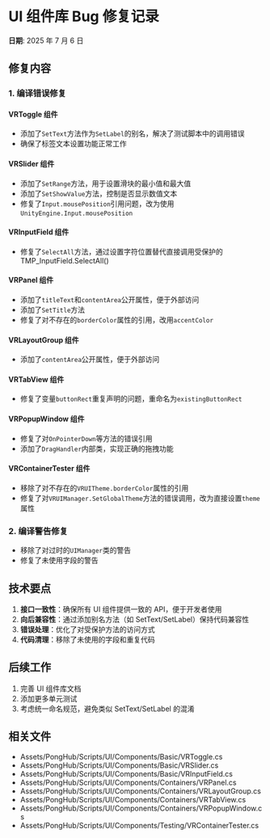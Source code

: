 # UI 组件库 Bug 修复记录

**日期**: 2025 年 7 月 6 日

## 修复内容

### 1. 编译错误修复

#### VRToggle 组件

- 添加了`SetText`方法作为`SetLabel`的别名，解决了测试脚本中的调用错误
- 确保了标签文本设置功能正常工作

#### VRSlider 组件

- 添加了`SetRange`方法，用于设置滑块的最小值和最大值
- 添加了`SetShowValue`方法，控制是否显示数值文本
- 修复了`Input.mousePosition`引用问题，改为使用`UnityEngine.Input.mousePosition`

#### VRInputField 组件

- 修复了`SelectAll`方法，通过设置字符位置替代直接调用受保护的 TMP_InputField.SelectAll()

#### VRPanel 组件

- 添加了`titleText`和`contentArea`公开属性，便于外部访问
- 添加了`SetTitle`方法
- 修复了对不存在的`borderColor`属性的引用，改用`accentColor`

#### VRLayoutGroup 组件

- 添加了`contentArea`公开属性，便于外部访问

#### VRTabView 组件

- 修复了变量`buttonRect`重复声明的问题，重命名为`existingButtonRect`

#### VRPopupWindow 组件

- 修复了对`OnPointerDown`等方法的错误引用
- 添加了`DragHandler`内部类，实现正确的拖拽功能

#### VRContainerTester 组件

- 移除了对不存在的`VRUITheme.borderColor`属性的引用
- 修复了对`VRUIManager.SetGlobalTheme`方法的错误调用，改为直接设置`theme`属性

### 2. 编译警告修复

- 移除了对过时的`UIManager`类的警告
- 修复了未使用字段的警告

## 技术要点

1. **接口一致性**：确保所有 UI 组件提供一致的 API，便于开发者使用
2. **向后兼容性**：通过添加别名方法（如 SetText/SetLabel）保持代码兼容性
3. **错误处理**：优化了对受保护方法的访问方式
4. **代码清理**：移除了未使用的字段和重复代码

## 后续工作

1. 完善 UI 组件库文档
2. 添加更多单元测试
3. 考虑统一命名规范，避免类似 SetText/SetLabel 的混淆

## 相关文件

- Assets/PongHub/Scripts/UI/Components/Basic/VRToggle.cs
- Assets/PongHub/Scripts/UI/Components/Basic/VRSlider.cs
- Assets/PongHub/Scripts/UI/Components/Basic/VRInputField.cs
- Assets/PongHub/Scripts/UI/Components/Containers/VRPanel.cs
- Assets/PongHub/Scripts/UI/Components/Containers/VRLayoutGroup.cs
- Assets/PongHub/Scripts/UI/Components/Containers/VRTabView.cs
- Assets/PongHub/Scripts/UI/Components/Containers/VRPopupWindow.cs
- Assets/PongHub/Scripts/UI/Components/Testing/VRContainerTester.cs
